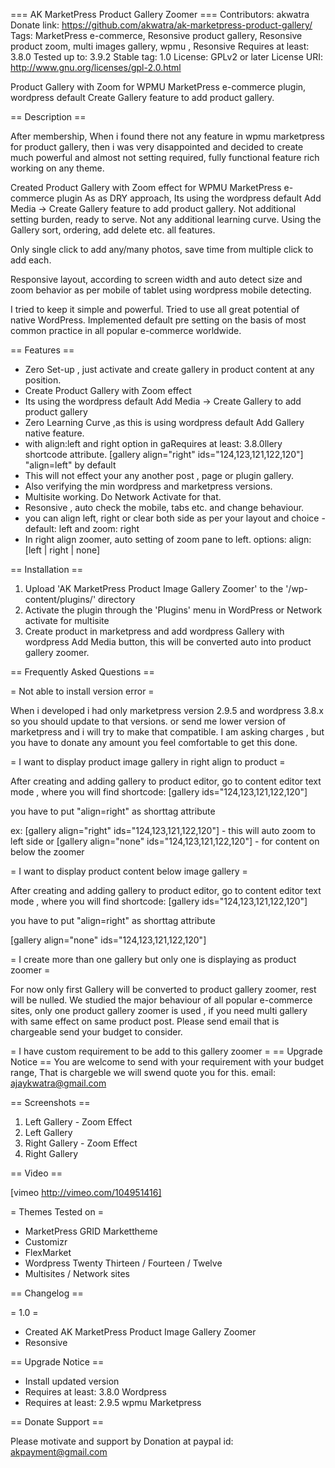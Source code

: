 === AK MarketPress Product Gallery Zoomer ===
Contributors: akwatra
Donate link: https://github.com/akwatra/ak-marketpress-product-gallery/
Tags: MarketPress e-commerce, Resonsive product gallery, Resonsive product zoom, multi images gallery, wpmu , Resonsive
Requires at least: 3.8.0
Tested up to: 3.9.2
Stable tag: 1.0
License: GPLv2 or later
License URI: http://www.gnu.org/licenses/gpl-2.0.html

Product Gallery with Zoom for WPMU MarketPress e-commerce plugin, wordpress default Create Gallery feature to add product gallery.

== Description ==

After membership, When i found there not any feature in wpmu marketpress for product gallery,
then i was very disappointed and decided to create much powerful and almost not setting required,
fully functional feature rich working on any theme.

Created Product Gallery with Zoom effect for WPMU MarketPress e-commerce plugin
As as DRY approach, Its using the wordpress default Add Media -> Create Gallery feature
to add product gallery. Not additional setting burden, ready to serve. Not any additional 
learning curve. Using the Gallery sort, ordering, add delete etc. all features.

Only single click to add any/many photos, save time from multiple click to add each.

Responsive layout, according to screen width and auto detect size and zoom behavior
as per mobile of tablet using wordpress mobile detecting. 

I tried to keep it simple and powerful. Tried to use all great potential of native WordPress.
Implemented default pre setting on the basis of most common practice in all popular e-commerce worldwide.

== Features ==

*	Zero Set-up , just activate and create gallery in product content at any position.
*   Create Product Gallery with Zoom effect
*   Its using the wordpress default Add Media -> Create Gallery to add product gallery
*   Zero Learning Curve ,as this is using wordpress default Add Gallery native feature. 
*   with align:left and right option in gaRequires at least: 3.8.0llery shortcode attribute. [gallery align="right" ids="124,123,121,122,120"] "align=left" by default 
*   This will not effect your any another post , page or plugin gallery.
* 	Also verifying the min wordpress and marketpress versions.
*	Multisite working. Do Network Activate for that.
*	Resonsive , auto check the mobile, tabs etc. and change behaviour. 
* 	you can align left, right or clear both side as per your layout and choice - default: left and zoom: right
*	In right align zoomer, auto setting of zoom pane to left. options: align: [left | right | none]

== Installation ==

1. Upload 'AK MarketPress Product Image Gallery Zoomer' to the '/wp-content/plugins/' directory
2. Activate the plugin through the 'Plugins' menu in WordPress or Network activate for multisite
3. Create product in marketpress and add wordpress Gallery with wordpress Add Media button,
this will be converted auto into product gallery zoomer.


== Frequently Asked Questions ==

= Not able to install version error =

When i developed i had only marketpress version 2.9.5 and wordpress 3.8.x
so you should update to that versions. 
or send me lower version of marketpress and i will try to make that compatible. 
I am asking charges , but you have to donate any amount you feel comfortable 
to get this done.

= I want to display product image gallery in right align to product =

After creating and adding gallery to product editor,
go to content editor text mode , where you will find shortcode:
[gallery ids="124,123,121,122,120"]

you have to put "align=right" as shorttag attribute

ex: [gallery align="right" ids="124,123,121,122,120"] - this will auto zoom to left side
or 
[gallery align="none" ids="124,123,121,122,120"] - for content on below the zoomer

= I want to display product content below image gallery =

After creating and adding gallery to product editor,
go to content editor text mode , where you will find shortcode:
[gallery ids="124,123,121,122,120"]

you have to put "align=right" as shorttag attribute

[gallery align="none" ids="124,123,121,122,120"] 

= I create more than one gallery but only one is displaying as product zoomer =

For now only first Gallery will be converted to product gallery zoomer,
rest will be nulled. We studied the major behaviour of all popular e-commerce
sites, only one product gallery zoomer is used , if you need multi gallery with same effect
on same product post. Please send email that is chargeable send your budget to consider. 

= I have custom requirement to be add to this gallery zoomer =
 == Upgrade Notice ==
You are welcome to send with your requirement with your budget range,
That is chargeble we will swend quote you for this.
email: ajaykwatra@gmail.com

== Screenshots ==

1. Left Gallery - Zoom Effect
2. Left Gallery
3. Right Gallery - Zoom Effect
4. Right Gallery

== Video ==

[vimeo http://vimeo.com/104951416]

= Themes Tested on =
* MarketPress GRID Markettheme
* Customizr 
* FlexMarket
* Wordpress Twenty Thirteen / Fourteen / Twelve
* Multisites / Network sites

== Changelog ==

= 1.0 =
* Created AK MarketPress Product Image Gallery Zoomer
* Resonsive 


== Upgrade Notice ==

* Install updated version
* Requires at least: 3.8.0 Wordpress
* Requires at least: 2.9.5 wpmu Marketpress

== Donate Support ==

Please motivate and support by Donation at paypal id: akpayment@gmail.com
